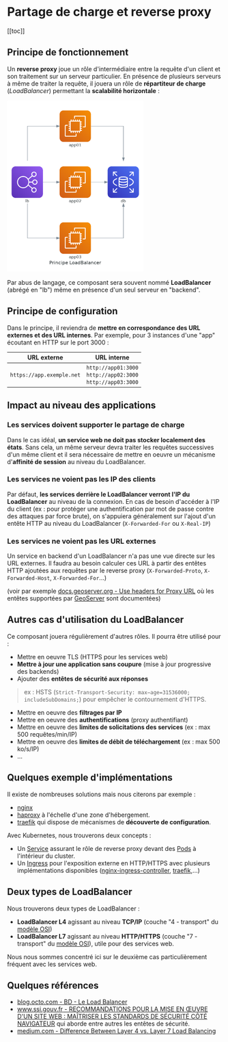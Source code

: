 # Partage de charge et reverse proxy

[[toc]]

## Principe de fonctionnement

Un **reverse proxy** joue un rôle d'intermédiaire entre la requête d'un client et son traitement sur un serveur particulier. En présence de plusieurs serveurs à même de traiter la requête, il jouera un rôle de **répartiteur de charge** (*LoadBalancer*) permettant la **scalabilité horizontale** :

<div class="center">
    <img alt="Principe du partage" src="img/principe-lb.png" style="height: 400px" />
</div>

Par abus de langage, ce composant sera souvent nommé **LoadBalancer** (abrégé en "lb") même en présence d'un seul serveur en "backend".

## Principe de configuration

Dans le principe, il reviendra de **mettre en correspondance des URL externes et des URL internes**. Par exemple, pour 3 instances d'une "app" écoutant en HTTP sur le port 3000 :

| URL externe               | URL interne                                                           |
| ------------------------- | --------------------------------------------------------------------- |
| `https://app.exemple.net` | `http://app01:3000`<br />`http://app02:3000`<br />`http://app03:3000` |

## Impact au niveau des applications

### Les services doivent supporter le partage de charge

Dans le cas idéal, **un service web ne doit pas stocker localement des états**. Sans cela, un même serveur devra traiter les requêtes successives d'un même client et il sera nécessaire de mettre en oeuvre un mécanisme d'**affinité de session** au niveau du LoadBalancer.

### Les services ne voient pas les IP des clients

Par défaut, **les services derrière le LoadBalancer verront l'IP du LoadBalancer** au niveau de la connexion. En cas de besoin d'accéder à l'IP du client (ex : pour protéger une authentification par mot de passe contre des attaques par force brute), on s'appuiera généralement sur l'ajout d'un entête HTTP au niveau du LoadBalancer (`X-Forwarded-For` ou `X-Real-IP`)

### Les services ne voient pas les URL externes

Un service en backend d'un LoadBalancer n'a pas une vue directe sur les URL externes. Il faudra au besoin calculer ces URL à partir des entêtes HTTP ajoutées aux requêtes par le reverse proxy (`X-Forwarded-Proto`, `X-Forwarded-Host`, `X-Forwarded-For`...)

(voir par exemple [docs.geoserver.org - Use headers for Proxy URL](https://docs.geoserver.org/stable/en/user/configuration/globalsettings.html#use-headers-for-proxy-url) où les entêtes supportées par [GeoServer](https://geoserver.org/) sont documentées)

## Autres cas d'utilisation du LoadBalancer

Ce composant jouera régulièrement d'autres rôles. Il pourra être utilisé pour :

* Mettre en oeuvre TLS (HTTPS pour les services web)
* **Mettre à jour une application sans coupure** (mise à jour progressive des backends)
* Ajouter des **entêtes de sécurité aux réponses**

> ex : HSTS (`Strict-Transport-Security: max−age=31536000; includeSubDomains;`) pour empêcher le contournement d'HTTPS.

* Mettre en oeuvre des **filtrages par IP**
* Mettre en oeuvre des **authentifications** (proxy authentifiant)
* Mettre en oeuvre des **limites de solicitations des services** (ex : max 500 requêtes/min/IP)
* Mettre en oeuvre des **limites de débit de téléchargement** (ex : max 500 ko/s/IP)
* ...


## Quelques exemple d'implémentations

Il existe de nombreuses solutions mais nous citerons par exemple :

* [nginx](https://docs.nginx.com/nginx/admin-guide/load-balancer/http-load-balancer/)
* [haproxy](https://www.haproxy.com/blog/haproxy-configuration-basics-load-balance-your-servers) à l'échelle d'une zone d'hébergement.
* [traefik](https://doc.traefik.io/traefik/) qui dispose de mécanismes de **découverte de configuration**.

Avec Kubernetes, nous trouverons deux concepts :

* Un [Service](https://kubernetes.io/docs/concepts/services-networking/service/) assurant le rôle de reverse proxy devant des [Pods](https://kubernetes.io/docs/concepts/workloads/pods/) à l'intérieur du cluster.
* Un [Ingress](https://kubernetes.io/docs/concepts/services-networking/ingress/) pour l'exposition externe en HTTP/HTTPS avec plusieurs implémentations disponibles ([nginx-ingress-controller](https://docs.nginx.com/nginx-ingress-controller/), [traefik](https://doc.traefik.io/traefik/providers/kubernetes-ingress/),...)

## Deux types de LoadBalancer

Nous trouverons deux types de LoadBalancer :

* **LoadBalancer L4** agissant au niveau **TCP/IP** (couche "4 - transport" du [modèle OSI](https://fr.wikipedia.org/wiki/Mod%C3%A8le_OSI))
* **LoadBalancer L7** agissant au niveau **HTTP/HTTPS** (couche "7 - transport" du [modèle OSI](https://fr.wikipedia.org/wiki/Mod%C3%A8le_OSI)), utile pour des services web.

Nous nous sommes concentré ici sur le deuxième cas particulièrement fréquent avec les services web.

## Quelques références

* [blog.octo.com - BD - Le Load Balancer](https://blog.octo.com/bd-le-load-balancer/)
* [www.ssi.gouv.fr - RECOMMANDATIONS POUR LA MISE EN ŒUVRE D'UN SITE WEB : MAÎTRISER LES STANDARDS DE SÉCURITÉ CÔTÉ NAVIGATEUR](https://www.ssi.gouv.fr/uploads/2013/05/anssi-guide-recommandations_mise_en_oeuvre_site_web_maitriser_standards_securite_cote_navigateur-v2.0.pdf) qui aborde entre autres les entêtes de sécurité.
* [medium.com - Difference Between Layer 4 vs. Layer 7 Load Balancing](https://medium.com/@harishramkumar/difference-between-layer-4-vs-layer-7-load-balancing-57464e29ed9f)



